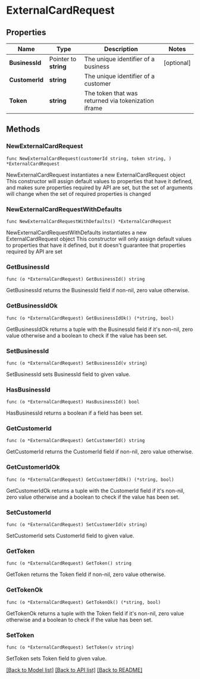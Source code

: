 # ExternalCardRequest

## Properties

Name | Type | Description | Notes
------------ | ------------- | ------------- | -------------
**BusinessId** | Pointer to **string** | The unique identifier of a business | [optional] 
**CustomerId** | **string** | The unique identifier of a customer | 
**Token** | **string** | The token that was returned via tokenization iframe | 

## Methods

### NewExternalCardRequest

`func NewExternalCardRequest(customerId string, token string, ) *ExternalCardRequest`

NewExternalCardRequest instantiates a new ExternalCardRequest object
This constructor will assign default values to properties that have it defined,
and makes sure properties required by API are set, but the set of arguments
will change when the set of required properties is changed

### NewExternalCardRequestWithDefaults

`func NewExternalCardRequestWithDefaults() *ExternalCardRequest`

NewExternalCardRequestWithDefaults instantiates a new ExternalCardRequest object
This constructor will only assign default values to properties that have it defined,
but it doesn't guarantee that properties required by API are set

### GetBusinessId

`func (o *ExternalCardRequest) GetBusinessId() string`

GetBusinessId returns the BusinessId field if non-nil, zero value otherwise.

### GetBusinessIdOk

`func (o *ExternalCardRequest) GetBusinessIdOk() (*string, bool)`

GetBusinessIdOk returns a tuple with the BusinessId field if it's non-nil, zero value otherwise
and a boolean to check if the value has been set.

### SetBusinessId

`func (o *ExternalCardRequest) SetBusinessId(v string)`

SetBusinessId sets BusinessId field to given value.

### HasBusinessId

`func (o *ExternalCardRequest) HasBusinessId() bool`

HasBusinessId returns a boolean if a field has been set.

### GetCustomerId

`func (o *ExternalCardRequest) GetCustomerId() string`

GetCustomerId returns the CustomerId field if non-nil, zero value otherwise.

### GetCustomerIdOk

`func (o *ExternalCardRequest) GetCustomerIdOk() (*string, bool)`

GetCustomerIdOk returns a tuple with the CustomerId field if it's non-nil, zero value otherwise
and a boolean to check if the value has been set.

### SetCustomerId

`func (o *ExternalCardRequest) SetCustomerId(v string)`

SetCustomerId sets CustomerId field to given value.


### GetToken

`func (o *ExternalCardRequest) GetToken() string`

GetToken returns the Token field if non-nil, zero value otherwise.

### GetTokenOk

`func (o *ExternalCardRequest) GetTokenOk() (*string, bool)`

GetTokenOk returns a tuple with the Token field if it's non-nil, zero value otherwise
and a boolean to check if the value has been set.

### SetToken

`func (o *ExternalCardRequest) SetToken(v string)`

SetToken sets Token field to given value.



[[Back to Model list]](../../README.md#documentation-for-models) [[Back to API list]](../../README.md#documentation-for-api-endpoints) [[Back to README]](../../README.md)


